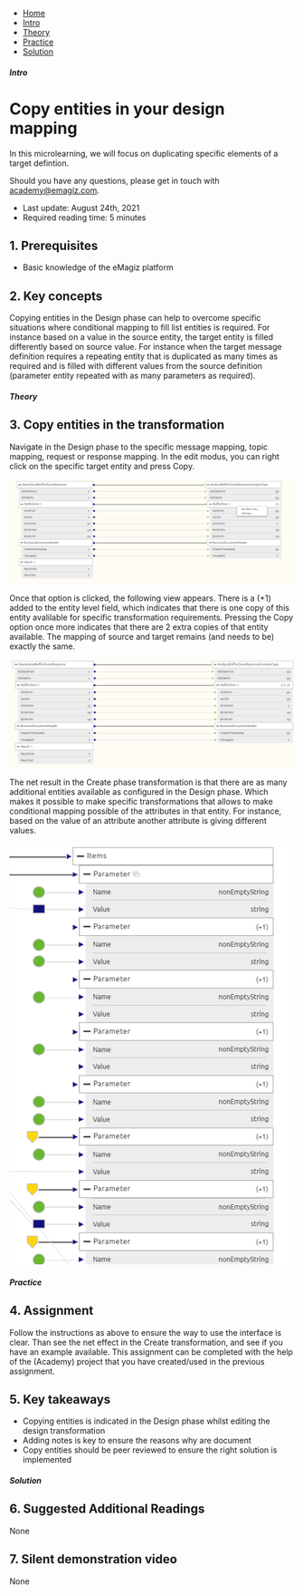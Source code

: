<div class="ez-academy">
    <div class="ez-academy__body">
        <main class="micro-learning">
        <ul class="doc-nav">
            <li class="doc-nav__item"><a href="../../docs/microlearning/intermediate-design-transformations-index" class="doc-nav__link">Home</a></li>
            <li class="doc-nav__item"><a href="#intro" class="doc-nav__link">Intro</a></li>
            <li class="doc-nav__item"><a href="#theory" class="doc-nav__link">Theory</a></li>
            <li class="doc-nav__item"><a href="#practice" class="doc-nav__link">Practice</a></li>
            <li class="doc-nav__item"><a href="#solution" class="doc-nav__link">Solution</a></li>
        </ul>

<div class="doc">

##### Intro

# Copy entities in your design mapping
 
In this microlearning, we will focus on duplicating specific elements of a target defintion. 

Should you have any questions, please get in touch with academy@emagiz.com.

- Last update: August 24th, 2021
- Required reading time: 5 minutes

## 1. Prerequisites
- Basic knowledge of the eMagiz platform


## 2. Key concepts
Copying entities in the Design phase can help to overcome specific situations where conditional mapping to fill list entities is required. For instance based on a value in the source entity, the target entity is filled differently based on source value. For instance when the target message definition requires a repeating entity that is duplicated as many times as required and is filled with different values from the source definition (parameter entity repeated with as many parameters as required).

##### Theory
  
## 3. Copy entities in the transformation

Navigate in the Design phase to the specific message mapping, topic mapping, request or response mapping. In the edit modus, you can right click on the specific target entity and press Copy. 

<p align="center"><img src="../../img/microlearning/intermediate-design-transformations-copy-entities_2.png"></p>

Once that option is clicked, the following view appears. There is a (+1) added to the entity level field, which indicates that there is one copy of this entity avalilable for specific transformation requirements. Pressing the Copy option once more indicates that there are 2 extra copies of that entity available. The mapping of source and target remains (and needs to be) exactly the same.

<p align="center"><img src="../../img/microlearning/intermediate-design-transformations-copy-entities_3.png"></p>

The net result in the Create phase transformation is that there are as many additional entities available as configured in the Design phase. Which makes it possible to make specific transformations that allows to make conditional mapping possible of the attributes in that entity. For instance, based on the value of an attribute another attribute is giving different values.

<p align="center"><img src="../../img/microlearning/intermediate-design-transformations-copy-entities_5.png"></p>

##### Practice

## 4. Assignment

Follow the instructions as above to ensure the way to use the interface is clear. Than see the net effect in the Create transformation, and see if you have an example available. This assignment can be completed with the help of the (Academy) project that you have created/used in the previous assignment.

## 5. Key takeaways

- Copying entities is indicated in the Design phase whilst editing the design transformation
- Adding notes is key to ensure the reasons why are document
- Copy entities should be peer reviewed to ensure the right solution is implemented


##### Solution

## 6. Suggested Additional Readings

None

## 7. Silent demonstration video

None

</div>
</main>
</div>
</div>